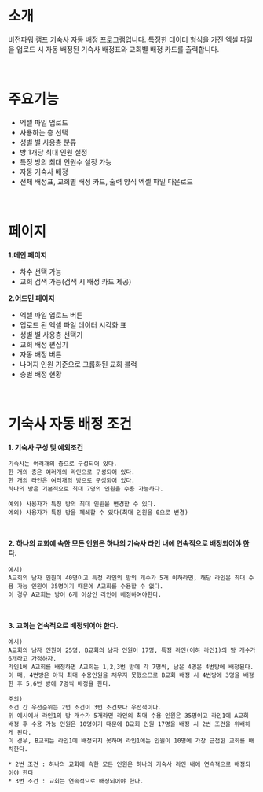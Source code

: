 # 소개
비전파워 캠프 기숙사 자동 배정 프로그램입니다.
특정한 데이터 형식을 가진 엑셀 파일을 업로드 시 자동 배정된 기숙사 배정표와 교회별 배정 카드를 출력합니다.

<br/>

# 주요기능
* 엑셀 파일 업로드
* 사용하는 층 선택
* 성별 별 사용층 분류
* 방 1개당 최대 인원 설정
* 특정 방의 최대 인원수 설정 가능
* 자동 기숙사 배정
* 전체 배정표, 교회별 배정 카드, 출력 양식 엑셀 파일 다운로드
  
<br/>

# 페이지
**1.메인 페이지**
* 차수 선택 가능
* 교회 검색 가능(검색 시 배정 카드 제공)

**2.어드민 페이지**
* 엑셀 파일 업로드 버튼
* 업로드 된 엑셀 파일 데이터 시각화 표
* 성별 별 사용층 선택기
* 교회 배정 편집기
* 자동 배정 버튼
* 나머지 인원 기준으로 그룹화된 교회 블럭
* 층별 배정 현황 

<br/>


# 기숙사 자동 배정 조건
**1. 기숙사 구성 및 예외조건**
```
기숙사는 여러개의 층으로 구성되어 있다.
한 개의 층은 여러개의 라인으로 구성되어 있다.
한 개의 라인은 여러개의 방으로 구성되어 있다.
하나의 방은 기본적으로 최대 7명의 인원을 수용 가능하다.
```
```
예외) 사용자가 특정 방의 최대 인원을 변경할 수 있다.
예외) 사용자가 특정 방을 폐쇄할 수 있다(최대 인원을 0으로 변경)
```

<br/>

**2. 하나의 교회에 속한 모든 인원은 하나의 기숙사 라인 내에 연속적으로 배정되어야 한다.**
```
예시) 
A교회의 남자 인원이 40명이고 특정 라인의 방의 개수가 5개 이하라면, 해당 라인은 최대 수용 가능 인원이 35명이기 때문에 A교회를 수용할 수 없다.
이 경우 A교회는 방이 6개 이상인 라인에 배정하여야한다.
```

<br/>

**3. 교회는 연속적으로 배정되어야 한다.** 
```
예시)
A교회의 남자 인원이 25명, B교회의 남자 인원이 17명, 특정 라인(이하 라인1)의 방 개수가 6개라고 가정하자.
라인1에 A교회를 배정하면 A교회는 1,2,3번 방에 각 7명씩, 남은 4명은 4번방에 배정된다.
이 때, 4번방은 아직 최대 수용인원을 채우지 못했으므로 B교회 배정 시 4번방에 3명을 배정한 후 5,6번 방에 7명씩 배정을 한다.
```
```
주의) 
조건 간 우선순위는 2번 조건이 3번 조건보다 우선적이다.
위 예시에서 라인1의 방 개수가 5개라면 라인의 최대 수용 인원은 35명이고 라인1에 A교회 배정 후 수용 가능 인원은 10명이기 때문에 B교회 인원 17명을 배정 시 2번 조건을 위배하게 된다.
이 경우, B교회는 라인1에 배정되지 못하며 라인1에는 인원이 10명에 가장 근접한 교회를 배치한다. 

* 2번 조건 : 하나의 교회에 속한 모든 인원은 하나의 기숙사 라인 내에 연속적으로 배정되어야 한다
* 3번 조건 : 교회는 연속적으로 배정되어야 한다.
```
